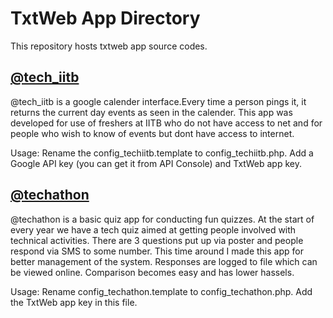 TxtWeb App Directory
=====================

This repository hosts txtweb app source codes.

[@tech_iitb](http://developer.txtweb.com/user/apps/techiitb)
----------

@tech_iitb is a google calender interface.Every time a person pings it, it returns the current day events as seen in the calender. 
This app was developed for use of freshers at IITB who do not have access to net and for people who wish to know of events but dont have access to internet.

Usage:
Rename the config_techiitb.template to config_techiitb.php. Add a Google API key (you can get it from API Console) and TxtWeb app key.

[@techathon](http://developer.txtweb.com/user/apps/techathon)
----------

@techathon is a basic quiz app for conducting fun quizzes. 
At the start of every year we have a tech quiz aimed at getting people involved with technical activities. There are 3 questions put up via poster and people respond via SMS to some number. This time around I made this app for better management of the system. Responses are logged to file which can be viewed online. Comparison becomes easy and has lower hassels.

Usage:
Rename config_techathon.template to config_techathon.php. Add the TxtWeb app key in this file.